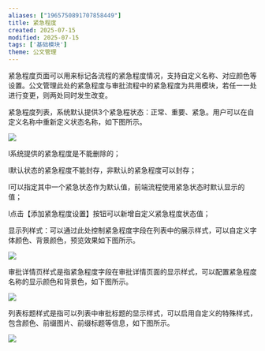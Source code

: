 ```yaml
---
aliases: ["1965750891707858449"]
title: 紧急程度
created: 2025-07-15
modified: 2025-07-15
tags: ['基础模块']
theme: 公文管理
---
```


紧急程度页面可以用来标记各流程的紧急程度情况，支持自定义名称、对应颜色等设置。公文管理此处的紧急程度与审批流程中的紧急程度为共用模块，若任一一处进行变更，则两处同时发生改变。

紧急程度列表，系统默认提供3个紧急程状态：正常、重要、紧急。用户可以在自定义名称中重新定义状态名称，如下图所示。

![](fff884079897162c24b247d020a7e8f7.jpg)

l系统提供的紧急程度是不能删除的；

l默认状态的紧急程度不能封存，非默认的紧急程度可以封存；

l可以指定其中一个紧急状态作为默认值，前端流程使用紧急状态时默认显示的值；

l点击【添加紧急程度设置】按钮可以新增自定义紧急程度状态值；

显示列样式：可以通过此处控制紧急程度字段在列表中的展示样式，可以自定义字体颜色、背景颜色，预览效果如下图所示。

![](742f44ca52ac0458c0f54953b6e16709.jpg)

审批详情页样式是指紧急程度字段在审批详情页面的显示样式，可以配置紧急程度名称的显示颜色和背景色，如下图所示。

![](e7d4434afba8b47098139f4dec1ddf8c.jpg)

列表标题样式是指可以列表中审批标题的显示样式，可以启用自定义的特殊样式，包含颜色、前缀图片、前缀标题等信息，如下图所示。

![](0c95ddab20ecf8d63051e1efea6910d0.jpg)